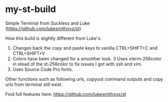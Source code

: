 # my-st-build
Simple Terminal from Suckless and Luke (https://github.com/lukesmithxyz/st)

How this build is slightly different from Luke's:
1. Changes back the copy and paste keys to vanilla CTRL+SHIFT+C and CTRL+SHIFT+V
2. Colors have been changed for a smoother look.
3 Uses xterm-256color in stead of the st-256color to fix issues I got with ssh and vim.
4. Uses Source Code Pro fonts.

Other functions such as following urls, copyout command outputs and copy urls from terminal still exist. 

Find full features here:
https://github.com/lukesmithxyz/st
